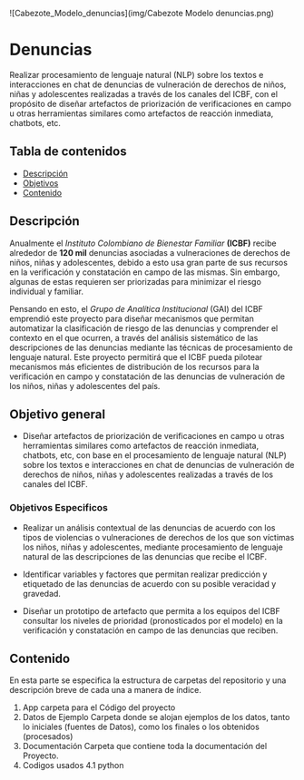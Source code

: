 ![Cabezote_Modelo_denuncias](img/Cabezote Modelo denuncias.png)



# Denuncias
Realizar procesamiento de lenguaje natural (NLP) sobre los textos e interacciones en chat de denuncias de vulneración de derechos de niños, niñas y adolescentes realizadas a través de los canales del ICBF, con el propósito de diseñar artefactos de priorización de verificaciones en campo u otras herramientas similares como artefactos de reacción inmediata, chatbots, etc.

## Tabla de contenidos

* [Descripción](#Descripción)
* [Objetivos](#Objetivo-general)
* [Contenido](#Contenido)


## Descripción

Anualmente el *Instituto Colombiano de Bienestar Familiar* **(ICBF)** recibe alrededor de **120 mil** denuncias asociadas a vulneraciones de derechos de niños, niñas y adolescentes, debido a esto usa gran parte de sus recursos en la verificación y constatación en campo de las mismas. Sin embargo, algunas de estas requieren ser priorizadas para minimizar el riesgo individual y familiar. 

Pensando en esto, el *Grupo de Analítica Institucional* (GAI) del ICBF emprendió este proyecto para diseñar mecanismos que permitan automatizar la clasificación de riesgo de las denuncias y comprender el contexto en el que ocurren, a través del análisis sistemático de las descripciones de las denuncias mediante las técnicas de procesamiento de lenguaje natural. Este proyecto permitirá que el ICBF pueda pilotear mecanismos más eficientes de distribución de los recursos para la verificación en campo y constatación de las denuncias de vulneración de los niños, niñas y adolescentes del país.

## Objetivo general

* Diseñar artefactos de priorización de verificaciones en campo u otras herramientas similares como artefactos de reacción inmediata, chatbots, etc, con base en el procesamiento de lenguaje natural (NLP) sobre los textos e interacciones en chat de denuncias de vulneración de derechos de niños, niñas y adolescentes realizadas a través de los canales del ICBF.

### Objetivos Especificos

* Realizar un análisis contextual de las denuncias de acuerdo con los tipos de violencias o vulneraciones de derechos de los que son víctimas los niños, niñas y adolescentes, mediante procesamiento de lenguaje natural de las descripciones de las denuncias que recibe el ICBF.

* Identificar variables y factores que permitan realizar predicción y etiquetado de las denuncias de acuerdo con su posible veracidad y gravedad.

* Diseñar un prototipo de artefacto que permita a los equipos del ICBF consultar los niveles de prioridad (pronosticados por el modelo) en la verificación y constatación en campo de las denuncias que reciben.

## Contenido 

En esta parte se especifica la estructura de carpetas del repositorio y una descripción breve de cada una a manera de índice.

1. App                   carpeta para el Código del proyecto
2. Datos de Ejemplo      Carpeta donde se alojan ejemplos de los datos, tanto lo iniciales (fuentes de Datos), como los finales o los obtenidos (procesados)
3. Documentación         Carpeta que contiene toda la documentación del Proyecto.
4. Codigos usados 
4.1 python
